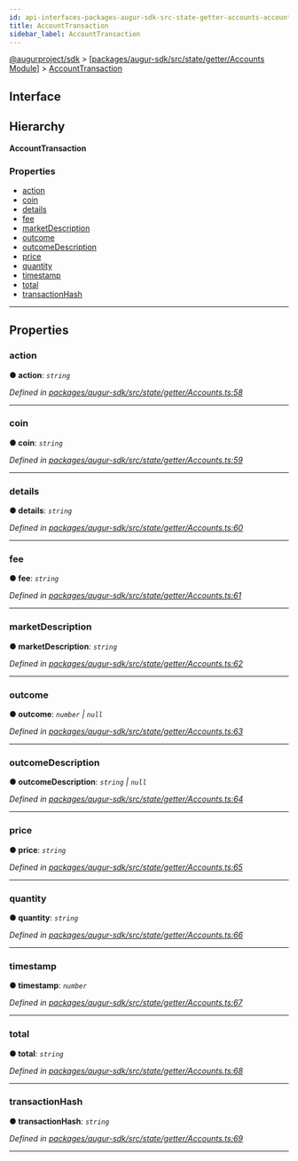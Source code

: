 ```yaml
---
id: api-interfaces-packages-augur-sdk-src-state-getter-accounts-accounttransaction
title: AccountTransaction
sidebar_label: AccountTransaction
---
```


[@augurproject/sdk](api-readme.md) > [[packages/augur-sdk/src/state/getter/Accounts Module]](api-modules-packages-augur-sdk-src-state-getter-accounts-module.md) > [AccountTransaction](api-interfaces-packages-augur-sdk-src-state-getter-accounts-accounttransaction.md)

## Interface

## Hierarchy

**AccountTransaction**

### Properties

* [action](api-interfaces-packages-augur-sdk-src-state-getter-accounts-accounttransaction.md#action)
* [coin](api-interfaces-packages-augur-sdk-src-state-getter-accounts-accounttransaction.md#coin)
* [details](api-interfaces-packages-augur-sdk-src-state-getter-accounts-accounttransaction.md#details)
* [fee](api-interfaces-packages-augur-sdk-src-state-getter-accounts-accounttransaction.md#fee)
* [marketDescription](api-interfaces-packages-augur-sdk-src-state-getter-accounts-accounttransaction.md#marketdescription)
* [outcome](api-interfaces-packages-augur-sdk-src-state-getter-accounts-accounttransaction.md#outcome)
* [outcomeDescription](api-interfaces-packages-augur-sdk-src-state-getter-accounts-accounttransaction.md#outcomedescription)
* [price](api-interfaces-packages-augur-sdk-src-state-getter-accounts-accounttransaction.md#price)
* [quantity](api-interfaces-packages-augur-sdk-src-state-getter-accounts-accounttransaction.md#quantity)
* [timestamp](api-interfaces-packages-augur-sdk-src-state-getter-accounts-accounttransaction.md#timestamp)
* [total](api-interfaces-packages-augur-sdk-src-state-getter-accounts-accounttransaction.md#total)
* [transactionHash](api-interfaces-packages-augur-sdk-src-state-getter-accounts-accounttransaction.md#transactionhash)

---

## Properties

<a id="action"></a>

###  action

**● action**: *`string`*

*Defined in [packages/augur-sdk/src/state/getter/Accounts.ts:58](https://github.com/AugurProject/augur/blob/0ea8996003/packages/augur-sdk/src/state/getter/Accounts.ts#L58)*

___
<a id="coin"></a>

###  coin

**● coin**: *`string`*

*Defined in [packages/augur-sdk/src/state/getter/Accounts.ts:59](https://github.com/AugurProject/augur/blob/0ea8996003/packages/augur-sdk/src/state/getter/Accounts.ts#L59)*

___
<a id="details"></a>

###  details

**● details**: *`string`*

*Defined in [packages/augur-sdk/src/state/getter/Accounts.ts:60](https://github.com/AugurProject/augur/blob/0ea8996003/packages/augur-sdk/src/state/getter/Accounts.ts#L60)*

___
<a id="fee"></a>

###  fee

**● fee**: *`string`*

*Defined in [packages/augur-sdk/src/state/getter/Accounts.ts:61](https://github.com/AugurProject/augur/blob/0ea8996003/packages/augur-sdk/src/state/getter/Accounts.ts#L61)*

___
<a id="marketdescription"></a>

###  marketDescription

**● marketDescription**: *`string`*

*Defined in [packages/augur-sdk/src/state/getter/Accounts.ts:62](https://github.com/AugurProject/augur/blob/0ea8996003/packages/augur-sdk/src/state/getter/Accounts.ts#L62)*

___
<a id="outcome"></a>

###  outcome

**● outcome**: *`number` \| `null`*

*Defined in [packages/augur-sdk/src/state/getter/Accounts.ts:63](https://github.com/AugurProject/augur/blob/0ea8996003/packages/augur-sdk/src/state/getter/Accounts.ts#L63)*

___
<a id="outcomedescription"></a>

###  outcomeDescription

**● outcomeDescription**: *`string` \| `null`*

*Defined in [packages/augur-sdk/src/state/getter/Accounts.ts:64](https://github.com/AugurProject/augur/blob/0ea8996003/packages/augur-sdk/src/state/getter/Accounts.ts#L64)*

___
<a id="price"></a>

###  price

**● price**: *`string`*

*Defined in [packages/augur-sdk/src/state/getter/Accounts.ts:65](https://github.com/AugurProject/augur/blob/0ea8996003/packages/augur-sdk/src/state/getter/Accounts.ts#L65)*

___
<a id="quantity"></a>

###  quantity

**● quantity**: *`string`*

*Defined in [packages/augur-sdk/src/state/getter/Accounts.ts:66](https://github.com/AugurProject/augur/blob/0ea8996003/packages/augur-sdk/src/state/getter/Accounts.ts#L66)*

___
<a id="timestamp"></a>

###  timestamp

**● timestamp**: *`number`*

*Defined in [packages/augur-sdk/src/state/getter/Accounts.ts:67](https://github.com/AugurProject/augur/blob/0ea8996003/packages/augur-sdk/src/state/getter/Accounts.ts#L67)*

___
<a id="total"></a>

###  total

**● total**: *`string`*

*Defined in [packages/augur-sdk/src/state/getter/Accounts.ts:68](https://github.com/AugurProject/augur/blob/0ea8996003/packages/augur-sdk/src/state/getter/Accounts.ts#L68)*

___
<a id="transactionhash"></a>

###  transactionHash

**● transactionHash**: *`string`*

*Defined in [packages/augur-sdk/src/state/getter/Accounts.ts:69](https://github.com/AugurProject/augur/blob/0ea8996003/packages/augur-sdk/src/state/getter/Accounts.ts#L69)*

___

